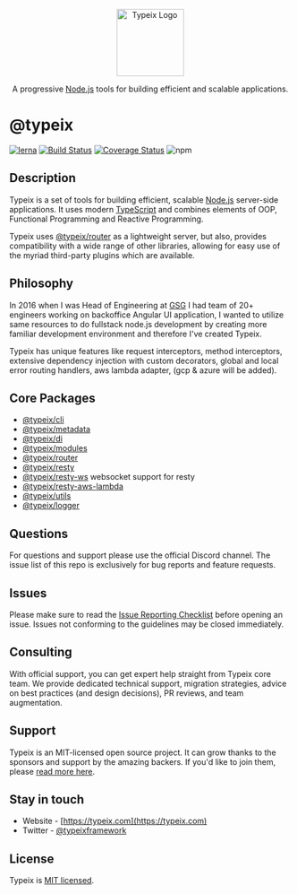 <p align="center">
  <a href="https://typeix.com" target="blank">
    <img src="https://avatars.githubusercontent.com/u/38910665?s=200&v=4" width="120" alt="Typeix Logo" />
  </a>
</p>
<p align="center">
A progressive <a href="https://nodejs.org" target="_blank">Node.js</a>
tools for building efficient and scalable applications.
</p>

# @typeix
[![lerna](https://img.shields.io/badge/maintained%20with-lerna-cc00ff.svg)](https://lerna.js.org/)
[![Build Status][travis-img]][travis-url]
[![Coverage Status][coverage-img]][coverage-url]
![npm][npm-version-img]

## Description
Typeix is a set of tools for building efficient, scalable <a href="http://nodejs.org" target="_blank">Node.js</a> server-side applications. 
It uses modern <a href="http://www.typescriptlang.org" target="_blank">TypeScript</a> and combines elements of OOP, 
Functional Programming and Reactive Programming.

<p>
Typeix uses <a href="https://github.com/typeix/typeix/tree/main/packages/router" target="_blank">@typeix/router</a> as a lightweight server, but also, provides compatibility with a wide range of other libraries, 
allowing for easy use of the myriad third-party plugins which are available.
</p>


## Philosophy
<p>
In 2016 when I was Head of Engineering at <a href="https://global-savings-group.com" target="_blank">GSG</a> I had team of 20+ engineers working on
backoffice Angular UI application, I wanted to utilize same resources to do fullstack node.js development by creating 
more familiar development environment and therefore I've created Typeix.

Typeix has unique features like request interceptors, method interceptors, extensive dependency injection with custom decorators, global and local error routing handlers,
aws lambda adapter, (gcp & azure will be added).

</p>

## Core Packages
* [@typeix/cli](packages/cli)
* [@typeix/metadata](packages/metadata)
* [@typeix/di](packages/di)
* [@typeix/modules](packages/modules)
* [@typeix/router](packages/router)
* [@typeix/resty](packages/resty)
* [@typeix/resty-ws](packages/resty-ws) websocket support for resty
* [@typeix/resty-aws-lambda](packages/resty-aws-lambda)  
* [@typeix/utils](packages/utils)
* [@typeix/logger](packages/logger)

## Questions
For questions and support please use the official Discord channel. 
The issue list of this repo is exclusively for bug reports and feature requests.

## Issues
Please make sure to read the [Issue Reporting Checklist](https://github.com/typeix/typeix/blob/master/CONTRIBUTING.md#-submitting-an-issue) before opening an issue. 
Issues not conforming to the guidelines may be closed immediately.

## Consulting
With official support, you can get expert help straight from Typeix core team. We provide dedicated technical support, migration strategies,
advice on best practices (and design decisions), PR reviews, and team augmentation.

## Support
Typeix is an MIT-licensed open source project. It can grow thanks to the sponsors and support by the amazing backers. 
If you'd like to join them, please [read more here](https://docs.typeix.com/support).

## Stay in touch
* Website - [https://typeix.com](https://typeix.com)
* Twitter - [@typeixframework](https://twitter.com/typeixframework)

## License

Typeix is [MIT licensed](LICENSE).

[travis-url]: https://github.com/typeix/typeix/actions
[travis-img]: https://github.com/typeix/typeix/actions/workflows/ci.yml/badge.svg
[npm-version-img]: https://img.shields.io/npm/v/@typeix/resty
[coverage-img]: https://coveralls.io/repos/github/typeix/typeix/badge.svg?branch=main
[coverage-url]: https://coveralls.io/github/typeix/typeix?branch=main

